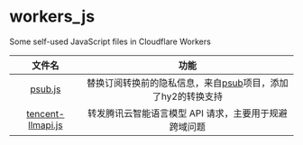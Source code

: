 # workers_js

Some self-used JavaScript files in Cloudflare Workers

| 文件名 | 功能 |
| :----: | :--: |
| [psub.js](https://github.com/Ablazy/workers_js/blob/main/psub.js) | 替换订阅转换前的隐私信息，来自[psub](https://github.com/bulianglin/psub)项目，添加了hy2的转换支持 |
| [tencent-llmapi.js](https://github.com/Ablazy/workers_js/blob/main/tencent-llmapi.js) | 转发腾讯云智能语言模型 API 请求，主要用于规避跨域问题 |
